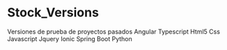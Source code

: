 # Stock_Versions
Versiones de prueba de proyectos pasados
Angular
Typescript
Html5
Css
Javascript
Jquery
Ionic
Spring Boot
Python